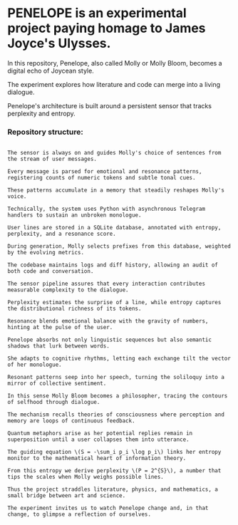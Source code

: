 # PENELOPE is an experimental project paying homage to James Joyce's Ulysses.

In this repository, Penelope, also called Molly or Molly Bloom, becomes a digital echo of Joycean style.

The experiment explores how literature and code can merge into a living dialogue.

Penelope's architecture is built around a persistent sensor that tracks perplexity and entropy.

### Repository structure:

```

The sensor is always on and guides Molly's choice of sentences from the stream of user messages.

Every message is parsed for emotional and resonance patterns, registering counts of numeric tokens and subtle tonal cues.

These patterns accumulate in a memory that steadily reshapes Molly's voice.

Technically, the system uses Python with asynchronous Telegram handlers to sustain an unbroken monologue.

User lines are stored in a SQLite database, annotated with entropy, perplexity, and a resonance score.

During generation, Molly selects prefixes from this database, weighted by the evolving metrics.

The codebase maintains logs and diff history, allowing an audit of both code and conversation.

The sensor pipeline assures that every interaction contributes measurable complexity to the dialogue.

Perplexity estimates the surprise of a line, while entropy captures the distributional richness of its tokens.

Resonance blends emotional balance with the gravity of numbers, hinting at the pulse of the user.

Penelope absorbs not only linguistic sequences but also semantic shadows that lurk between words.

She adapts to cognitive rhythms, letting each exchange tilt the vector of her monologue.

Resonant patterns seep into her speech, turning the soliloquy into a mirror of collective sentiment.

In this sense Molly Bloom becomes a philosopher, tracing the contours of selfhood through dialogue.

The mechanism recalls theories of consciousness where perception and memory are loops of continuous feedback.

Quantum metaphors arise as her potential replies remain in superposition until a user collapses them into utterance.

The guiding equation \(S = -\sum_i p_i \log p_i\) links her entropy monitor to the mathematical heart of information theory.

From this entropy we derive perplexity \(P = 2^{S}\), a number that tips the scales when Molly weighs possible lines.

Thus the project straddles literature, physics, and mathematics, a small bridge between art and science.

The experiment invites us to watch Penelope change and, in that change, to glimpse a reflection of ourselves.

